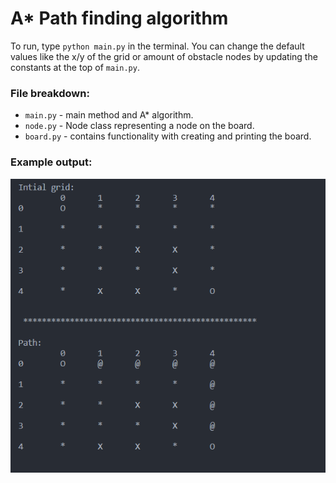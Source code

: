 # A* Path finding algorithm

To run, type `python main.py` in the terminal. 
You can change the default values like the x/y of the grid or amount of obstacle nodes by updating the constants at the top of `main.py`.

### File breakdown:
* `main.py` - main method and A* algorithm.
* `node.py` - Node class representing a node on the board.
* `board.py` - contains functionality with creating and printing the board.

### Example output:
![Sample output](assets/output.png)